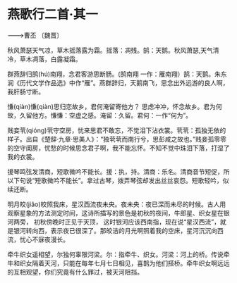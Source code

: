 <link href="../../css/style.css" rel="stylesheet" type="text/css" />

# 燕歌行二首·其一

<span class="r">--->曹丕 〔魏晋〕

<div class="p">

秋风萧瑟天气凉，草木摇落露为霜。<span class="comment">摇落：凋残。鹄：天鹅。<span class="translation">秋风萧瑟,天气清冷，草木凋落，白露凝霜。

群燕辞归鹄(hú)南翔，念君客游思断肠。(鹄南翔 一作：雁南翔）<span class="comment">鹄：天鹅。朱东润《历代文学作品选》中作“雁”。<span class="translation">燕群辞归，天鹅南飞，思念出外远游的良人啊，我肝肠寸断。

慊(qiàn)慊(qiàn)思归恋故乡，君何淹留寄他方？
思虑冲冲，怀念故乡。君为何故，久留他方。<span class="comment">慊慊：空虚之感。淹留：久留。君何：一作“何为”。

贱妾茕(qióng)茕守空房，忧来思君不敢忘，不觉泪下沾衣裳。<span class="comment">茕茕：孤独无依的样子。出自《楚辞·九章·思美人》：“独茕茕而南行兮，思彭咸之故也。”<span class="translation">贱妾孤零零的空守闺房，忧愁的时候思念君子啊，我不能忘怀。不知不觉中珠泪下落，打湿了我的衣裳。

援琴鸣弦发清商，短歌微吟不能长。<span class="comment">援：执，持。清商：乐名。清商音节短促，所以下句说“短歌微吟不能长”。<span class="translation">拿过古琴，拨弄琴弦却发出丝丝哀怨。短歌轻吟，似续还断。

明月皎(jiǎo)皎照我床，星汉西流夜未央。<span class="comment">夜未央：夜已深而未尽的时候。古人用观察星象的方法测定时间，这诗所描写的景色是初秋的夜间，牛郎星、织女星在银河两旁， 初秋傍晚时正见于天顶， 这时银河应该西南指，现在说“星汉西流”，就是银河转向西，表示夜已很深了。<span class="translation">那皎洁的月光啊照着我的空床，星河沉沉向西流，忧心不寐夜漫长。

牵牛织女遥相望，尔独何辜限河梁。<span class="comment">尔：指牵牛、织女。河梁：河上的桥。传说牵牛和织女隔着天河，只能在每年七月七日相见，喜鹊为他们搭桥。<span class="translation">牵牛织女啊远远的互相观望，你们究竟有什么罪过，被天河阻挡。
</div>

